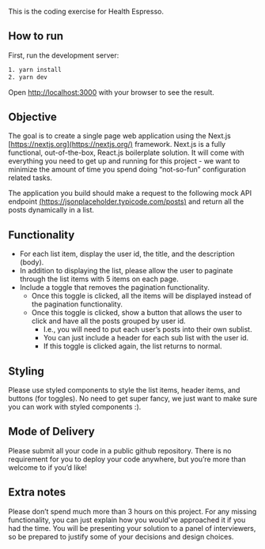This is the coding exercise for Health Espresso.

## How to run

First, run the development server:

```bash
1. yarn install
2. yarn dev
```

Open [http://localhost:3000](http://localhost:3000) with your browser to see the result.

## Objective

The goal is to create a single page web application using the Next.js [https://nextjs.org](https://nextjs.org/) framework. Next.js is a fully functional, out-of-the-box, React.js boilerplate solution. It will come with everything you need to get up and running for this project - we want to minimize the amount of time you spend doing “not-so-fun” configuration related tasks.

The application you build should make a request to the following mock API endpoint [(https://jsonplaceholder.typicode.com/posts)](https://jsonplaceholder.typicode.com/posts) and return all the posts dynamically in a list.

## Functionality

- For each list item, display the user id, the title, and the description (body).
- In addition to displaying the list, please allow the user to paginate through the list items with 5 items on each page.
- Include a toggle that removes the pagination functionality.
  - Once this toggle is clicked, all the items will be displayed instead of the pagination functionality.
  - Once this toggle is clicked, show a button that allows the user to click and have all the posts grouped by user id.
    - I.e., you will need to put each user’s posts into their own sublist.
    - You can just include a header for each sub list with the user id.
    - If this toggle is clicked again, the list returns to normal.

## Styling

Please use styled components to style the list items, header items, and buttons (for toggles). No need to get super fancy, we just want to make sure you can work with styled components :).

## Mode of Delivery

Please submit all your code in a public github repository. There is no requirement for you to deploy your code anywhere, but you’re more than welcome to if you’d like!

## Extra notes

Please don’t spend much more than 3 hours on this project. For any missing functionality, you can just explain how you would’ve approached it if you had the time. You will be presenting your solution to a panel of interviewers, so be prepared to justify some of your decisions and design choices.
